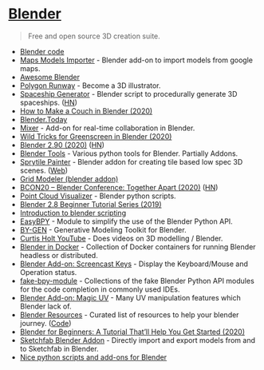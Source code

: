 # [Blender](https://www.blender.org)

> Free and open source 3D creation suite.

- [Blender code](https://github.com/blender/blender)
- [Maps Models Importer](https://github.com/eliemichel/MapsModelsImporter) - Blender add-on to import models from google maps.
- [Awesome Blender](https://github.com/agmmnn/awesome-blender)
- [Polygon Runway](https://polygonrunway.com/) - Become a 3D illustrator.
- [Spaceship Generator](https://github.com/a1studmuffin/SpaceshipGenerator) - Blender script to procedurally generate 3D spaceships. ([HN](https://news.ycombinator.com/item?id=23373107))
- [How to Make a Couch in Blender (2020)](https://www.youtube.com/watch?v=Y4whyFTilsA)
- [Blender.Today](https://blender.community/c/today)
- [Mixer](https://github.com/ubisoft/mixer) - Add-on for real-time collaboration in Blender.
- [Wild Tricks for Greenscreen in Blender (2020)](https://www.youtube.com/watch?v=RxD6H3ri8RI)
- [Blender 2.90 (2020)](https://www.blender.org/download/releases/2-90/) ([HN](https://news.ycombinator.com/item?id=24334024))
- [Blender Tools](https://github.com/LeanderSilur/Blender-Tools) - Various python tools for Blender. Partially Addons.
- [Sprytile Painter](https://github.com/Sprytile/Sprytile) - Blender addon for creating tile based low spec 3D scenes. ([Web](https://jeiel.itch.io/sprytile))
- [Grid Modeler (blender addon)](https://gumroad.com/l/VthLyO)
- [BCON20 – Blender Conference: Together Apart (2020)](https://www.youtube.com/watch?v=uEjmbsiflMU) ([HN](https://news.ycombinator.com/item?id=24951550))
- [Point Cloud Visualizer](https://github.com/uhlik/bpy) - Blender python scripts.
- [Blender 2.8 Beginner Tutorial Series (2019)](https://www.youtube.com/playlist?list=PL3UWN2F2M2C8-zUjbFlbgtWPQa0NXBsp0)
- [Introduction to blender scripting](https://github.com/njanakiev/blender-scripting)
- [EasyBPY](https://github.com/curtisjamesholt/EasyBPY) - Module to simplify the use of the Blender Python API.
- [BY-GEN](https://github.com/curtibsjamesholt/BY-GEN-public) - Generative Modeling Toolkit for Blender.
- [Curtis Holt YouTube](https://www.youtube.com/curtisholt) - Does videos on 3D modelling / Blender.
- [Blender in Docker](https://github.com/nytimes/rd-blender-docker) - Collection of Docker containers for running Blender headless or distributed.
- [Blender Add-on: Screencast Keys](https://github.com/nutti/Screencast-Keys) - Display the Keyboard/Mouse and Operation status.
- [fake-bpy-module](https://github.com/nutti/fake-bpy-module) - Collections of the fake Blender Python API modules for the code completion in commonly used IDEs.
- [Blender Add-on: Magic UV](https://github.com/nutti/Magic-UV) - Many UV manipulation features which Blender lack of.
- [Blender Resources](https://blenderresources.com/) - Curated list of resources to help your blender journey. ([Code](https://github.com/SaraVieira/blender-resources))
- [Blender for Beginners: A Tutorial That’ll Help You Get Started (2020)](https://www.ego-cms.com/post/blender-for-beginners-a-tutorial-thatll-help-you-get-started)
- [Sketchfab Blender Addon](https://github.com/sketchfab/blender-plugin) - Directly import and export models from and to Sketchfab in Blender.
- [Nice python scripts and add-ons for Blender](https://github.com/Tlousky/blender_scripts)
